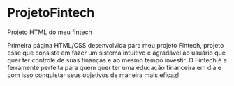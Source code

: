 # ProjetoFintech
 Projeto HTML do meu fintech

 Primeira página HTML/CSS desenvolvida para meu projeto Fintech, projeto esse que consiste em fazer um sistema intuitivo e agradável ao usuário que quer
 ter controle de suas finanças e ao mesmo tempo investir. O Fintech é a ferramente perfeita para quem quer ter uma educação financeira em dia e com isso
 conquistar seus objetivos de maneira mais eficaz!
